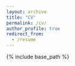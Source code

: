 ```yaml
---
layout: archive
title: "CV"
permalink: /cv/
author_profile: true
redirect_from:
  - /resume
---
```


{% include base_path %}

<!-- ![cv]() -->
